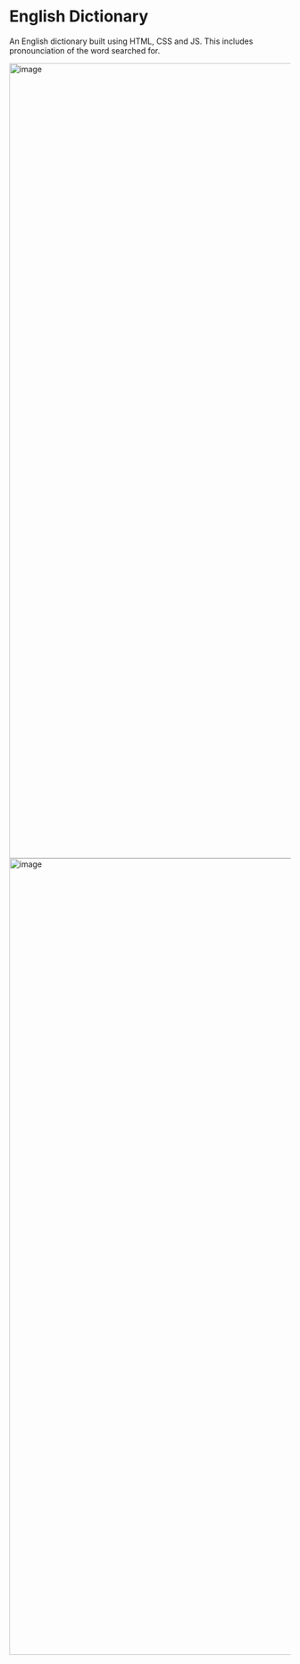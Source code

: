 # English Dictionary

An English dictionary built using HTML, CSS and JS. This includes pronounciation of the word searched for.

<img width="1425" alt="image" src="https://github.com/stephenkettley/english-dictionary/assets/109079565/e15736f5-71a3-418c-8186-4579a5b89dc0">

<img width="1428" alt="image" src="https://github.com/stephenkettley/english-dictionary/assets/109079565/5429a093-6f7c-4e43-aefb-a5aec5f6a352">

